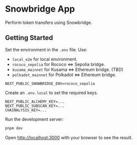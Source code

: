 # Snowbridge App

Perform token transfers using Snowbridge.

## Getting Started

Set the environment in the `.env` file. Use:

- `local_e2e` for local environment.
- `rococo_sepolia` for Rococo <=> Sepolia bridge.
- `kusama_mainnet` for Kusama <=> Ethereum bridge. (TBD)
- `polkadot_mainnet` for Polkadot <=> Ethereum bridge.

```env
NEXT_PUBLIC_SNOWBRIDGE_ENV=rococo_sepolia
```

Create an `.env.local` to set the required keys.

```env
NEXT_PUBLIC_ALCHEMY_KEY=...
NEXT_PUBLIC_SUBSCAN_KEY=...
CHAINALYSIS_KEY=...
```

Run the development server:

```bash
pnpm dev
```

Open [http://localhost:3000](http://localhost:3000) with your browser to see the result.
